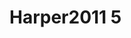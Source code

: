 <a name="material" />

# Harper2011 5
<script type="application/ld+json">
  {
    "@context": "https://schema.org/",
    "@type": "ChemicalSubstance",
    "http://purl.org/dc/terms/conformsTo":
      {
        "@type": "CreativeWork",
        "@id": "https://bioschemas.org/profiles/ChemicalSubstance/0.4-RELEASE/"
      },
    "@id": "https://egonw.github.io/nanowiki/nanowiki100.html#material",
    "name": "Harper2011 5",
    "sameAs: "http://127.0.0.1/mediawiki/index.php/Special:URIResolver/Harper2011_5"
  }
</script>


